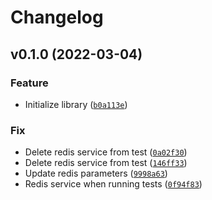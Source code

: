 # Changelog

<!--next-version-placeholder-->

## v0.1.0 (2022-03-04)
### Feature
* Initialize library ([`b0a113e`](https://github.com/devind-team/devind-django-dictionaries/commit/b0a113e1bdf7b714bc0fe47c0f1a8088a63edb8a))

### Fix
* Delete redis service from test ([`0a02f30`](https://github.com/devind-team/devind-django-dictionaries/commit/0a02f305e99ef73b414642c9031e7655aa3f7ed2))
* Delete redis service from test ([`146ff33`](https://github.com/devind-team/devind-django-dictionaries/commit/146ff33bb6cf417d26ec14d95eb1a881040a1d57))
* Update redis parameters ([`9998a63`](https://github.com/devind-team/devind-django-dictionaries/commit/9998a633fc05e2ddd0431ffd9a80f0f4e00d3c52))
* Redis service when running tests ([`0f94f83`](https://github.com/devind-team/devind-django-dictionaries/commit/0f94f8343a85d8331434f2c5602b7d793578ea72))
